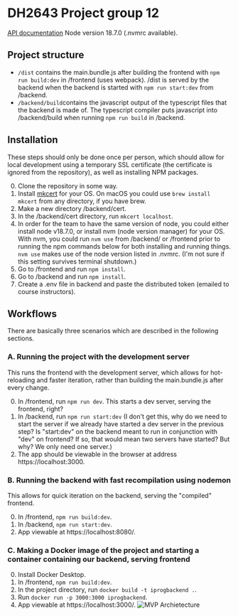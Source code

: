 # DH2643 Project group 12

[API documentation](https://documenter.getpostman.com/view/4793879/2s84DrR2RK)
Node version 18.7.0 (.nvmrc available).

## Project structure

- `/dist` contains the main.bundle.js after building the frontend with `npm run build:dev` in /frontend (uses webpack). /dist is served by the backend when the backend is started with `npm run start:dev` from /backend.
- `/backend/build`contains the javascript output of the typescript files that the backend is made of. The typescript compiler puts javascript into /backend/build when running `npm run build` in /backend.

## Installation

These steps should only be done once per person, which should allow for local development using a temporary SSL certificate (the certificate is ignored from the repository), as well as installing NPM packages.

0. Clone the repository in some way.
1. Install [mkcert](https://github.com/FiloSottile/mkcert) for your OS. On macOS you could use `brew install mkcert` from any directory, if you have brew.
2. Make a new directory /backend/cert.
3. In the /backend/cert directory, run `mkcert localhost`.
4. In order for the team to have the same version of node, you could either install node v18.7.0, or install nvm (node version manager) for your OS. With nvm, you could run `nvm use` from /backend/ or /frontend prior to running the npm commands below for both installing and running things. `nvm use` makes use of the node version listed in .nvmrc. (I'm not sure if this setting survives terminal shutdown.)
5. Go to /frontend and run `npm install`.
6. Go to /backend and run `npm install`.
7. Create a .env file in backend and paste the distributed token (emailed to course instructors).

## Workflows

There are basically three scenarios which are described in the following sections.

### A. Running the project with the development server

This runs the frontend with the development server, which allows for hot-reloading and faster iteration, rather than building the main.bundle.js after every change.

0. In /frontend, run `npm run dev`. This starts a dev server, serving the frontend, right?
1. In /backend, run `npm run start:dev` (I don't get this, why do we need to start the server if we already have started a dev server in the previous step? Is "start:dev" on the backend meant to run in conjunction with "dev" on frontend? If so, that would mean two servers have started? But why? We only need one server.)
2. The app should be viewable in the browser at address https://localhost:3000.

### B. Running the backend with fast recompilation using nodemon

This allows for quick iteration on the backend, serving the "compiled" frontend.

0. In /frontend, `npm run build:dev`.
1. In /backend, `npm run start:dev`.
2. App viewable at https://localhost:8080/.

### C. Making a Docker image of the project and starting a container containing our backend, serving frontend

0. Install Docker Desktop.
1. In /frontend, `npm run build:dev`.
2. In the project directory, run `docker build -t iprogbackend .`.
3. Run `docker run -p 3000:3000 iprogbackend`.
4. App viewable at https://localhost:3000/.
![MVP Archietecture](https://github.com/MoodSherzad/DH2643-Advanced-Interaction-Programming/assets/61239524/d11affdc-8304-4642-a94c-01c010eb8bf2)
